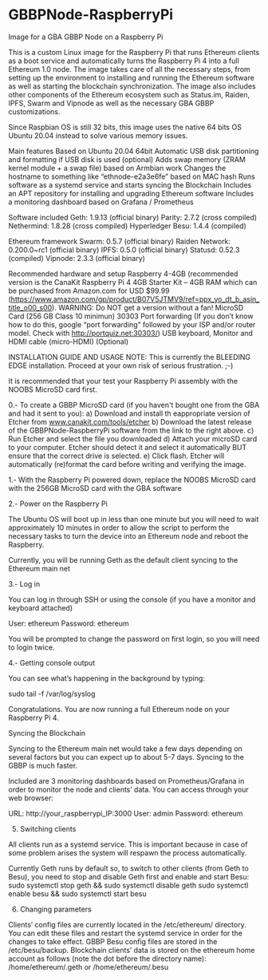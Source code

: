 # GBBPNode-RaspberryPi
Image for a GBA GBBP Node on a Raspberry Pi

This is a custom Linux image for the Raspberry Pi that runs Ethereum clients as a boot service and automatically turns the Raspberry Pi 4 into a full Ethereum 1.0 node.  The image takes care of all the necessary steps, from setting up the environment to installing and running the Ethereum software as well as starting the blockchain synchronization.  The image also includes other components of the Ethereum ecosystem such as Status.im, Raiden, IPFS, Swarm and Vipnode as well as the necessary GBA GBBP customizations.

Since Raspbian OS is still 32 bits, this image uses the native 64 bits OS Ubuntu 20.04 instead to solve various memory issues.

Main features
    Based on Ubuntu 20.04 64bit
    Automatic USB disk partitioning and formatting if USB disk is used (optional)
    Adds swap memory (ZRAM kernel module + a swap file) based on Armbian work
    Changes the hostname to something like “ethnode-e2a3e6fe” based on MAC hash
    Runs software as a systemd service and starts syncing the Blockchain
    Includes an APT repository for installing and upgrading Ethereum software
    Includes a monitoring dashboard based on Grafana / Prometheus

Software included
    Geth: 1.9.13 (official binary)
    Parity: 2.7.2 (cross compiled)
    Nethermind: 1.8.28 (cross compiled)
    Hyperledger Besu: 1.4.4 (compiled)

Ethereum framework
    Swarm: 0.5.7 (official binary)
    Raiden Network: 0.200.0~rc1 (official binary)
    IPFS: 0.5.0 (official binary)
    Statusd: 0.52.3 (compiled)
    Vipnode: 2.3.3 (official binary)

Recommended hardware and setup
    Raspberry 4-4GB (recommended version is the CanaKit Raspberry Pi 4 4GB Starter Kit – 4GB RAM which can be purchased from Amazon.com for USD $99.99
         (https://www.amazon.com/gp/product/B07V5JTMV9/ref=ppx_yo_dt_b_asin_title_o00_s00).  WARNING: Do NOT get a version without a fan!
    MicroSD Card (256 GB Class 10 minimun)
    30303 Port forwarding (If you don’t know how to do this, google “port forwarding” followed by your ISP and/or router model. Check with http://portquiz.net:30303/)
    USB keyboard, Monitor and HDMI cable (micro-HDMI) (Optional)
    
INSTALLATION GUIDE AND USAGE
NOTE: This is currently the BLEEDING EDGE installation.  Proceed at your own risk of serious frustration.  ;-)

It is recommended that your test your Raspberry Pi assembly with the NOOBS MicroSD card first.  

0.- To create a GBBP MicroSD card (if you haven't bought one from the GBA and had it sent to you):
    a) Download and install th eappropriate version of Etcher from www.canakit.com/tools/etcher
    b) Download the latest release of the GBBPNode-RaspberryPi software from the link to the right above.
    c) Run Etcher and select the file you downloaded
    d) Attach your microSD card to your computer.  Etcher should detect it and select it automatically BUT ensure that the correct drive is selected.
    e) Click flash.  Etcher will automatically (re)format the card before writing and verifying the image.

1.- With the Raspberry Pi powered down, replace the NOOBS MicroSD card with the 256GB MicroSD card with the GBA software 

2.- Power on the Raspberry Pi

The Ubuntu OS will boot up in less than one minute but you will need to wait approximately 10 minutes in order to allow the script to perform the necessary tasks to turn the device into an Ethereum node and reboot the Raspberry.

Currently, you will be running Geth as the default client syncing to the Ethereum main net

3.- Log in

You can log in through SSH or using the console (if you have a monitor and keyboard attached)

User: ethereum
Password: ethereum

You will be prompted to change the password on first login, so you will need to login twice.

4.- Getting console output

You can see what’s happening in the background by typing:

sudo tail -f /var/log/syslog

Congratulations. You are now running a full Ethereum node on your Raspberry Pi 4.

Syncing the Blockchain

Syncing to the Ethereum main net would take a few days depending on several factors but you can expect up to about 5-7 days.  Syncing to the GBBP is much faster.

Included are 3 monitoring dashboards based on Prometheus/Grafana in order to monitor the node and clients’ data. You can access through your web browser:

URL: http://your_raspberrypi_IP:3000
User: admin
Password: ethereum

5.  Switching clients

All clients run as a systemd service. This is important because in case of some problem arises the system will respawn the process automatically.

Currently Geth runs by default so, to switch to other clients (from Geth to Besu), you need to stop and disable Geth first and enable and start Besu:
  sudo systemctl stop geth && sudo systemctl disable geth
  sudo systemctl enable besu && sudo systemctl start besu

6. Changing parameters

Clients’ config files are currently located in the /etc/ethereum/ directory. You can edit these files and restart the systemd service in order for the changes to take effect. GBBP Besu config files are stored in the /etc/besu/backup.
Blockchain clients’ data is stored on the ethereum home account as follows (note the dot before the directory name):
  /home/ethereum/.geth or /home/ethereum/.besu
